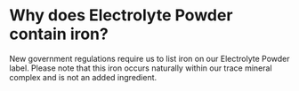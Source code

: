 # Why does Electrolyte Powder contain iron?

New government regulations require us to list iron on our Electrolyte Powder label. Please note that this iron occurs naturally within our trace mineral complex and is not an added ingredient.